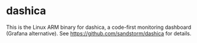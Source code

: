 # dashica

This is the Linux ARM binary for dashica, a code-first monitoring dashboard (Grafana alternative). See https://github.com/sandstorm/dashica for details.
